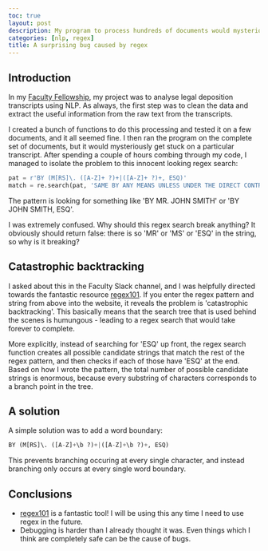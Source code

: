 ```yaml
---
toc: true
layout: post
description: My program to process hundreds of documents would mysteriously stop on a particular document. After a couple of hours of checking all my code, I managed to isolate the problem to a particular regex search. I describe what I learnt in this blog post.
categories: [nlp, regex]
title: A surprising bug caused by regex
---
```


## Introduction
In my [Faculty Fellowship](https://faculty.ai/fellowship/), my project was to analyse legal deposition transcripts using NLP. As always, the first step was to clean the data and extract the useful information from the raw text from the transcripts.

I created a bunch of functions to do this processing and tested it on a few documents, and it all seemed fine.  I then ran the program on the complete set of documents, but it would mysteriously get stuck on a particular transcript.  After spending a couple of hours combing through my code, I managed to isolate the problem to this innocent looking regex search:

```python
pat = r'BY (M[RS]\. ([A-Z]+ ?)+|([A-Z]+ ?)+, ESQ)'
match = re.search(pat, 'SAME BY ANY MEANS UNLESS UNDER THE DIRECT CONTROL')
```

The pattern is looking for something like 'BY MR. JOHN SMITH' or 'BY JOHN SMITH, ESQ'.

I was extremely confused. Why should this regex search break anything? It obviously should return false: there is so 'MR' or 'MS' or 'ESQ' in the string, so why is it breaking?

## Catastrophic backtracking
I asked about this in the Faculty Slack channel, and I was helpfully directed towards the fantastic resource [regex101](regex101.com). If you enter the regex pattern and string from above into the website, it reveals the problem is 'catastrophic backtracking'. This basically means that the search tree that is used behind the scenes is humungous - leading to a regex search that would take forever to complete.

More explicitly, instead of searching for 'ESQ' up front, the regex search function creates all possible candidate strings that match the rest of the regex pattern, and then checks if each of those have 'ESQ' at the end. Based on how I wrote the pattern, the total number of possible candidate strings is enormous, because every substring of characters corresponds to a branch point in the tree.

## A solution
A simple solution was to add a word boundary:
```python
BY (M[RS]\. ([A-Z]+\b ?)+|([A-Z]+\b ?)+, ESQ)
```
This prevents branching occuring at every single character, and instead branching only occurs at every single word boundary.

## Conclusions
* [regex101](regex101.com) is a fantastic tool! I will be using this any time I need to use regex in the future.
* Debugging is harder than I already thought it was. Even things which I think are completely safe can be the cause of bugs.
